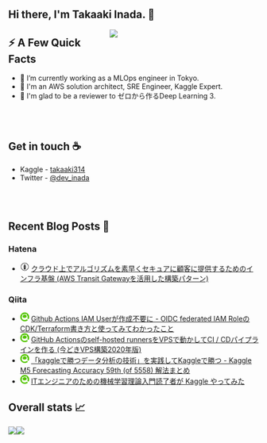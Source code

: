 ## Hi there, I'm Takaaki Inada. 👋

<img align="right" src="images/zerod3.jpg" width="300px" />
<h2>⚡️ A Few Quick Facts</h2>
<ul>
<li>🔭 I’m currently working as a MLOps engineer in Tokyo.</li>
<li>🧐 I'm an AWS solution architect, SRE Engineer, Kaggle Expert.</li>
<li>🎉 I'm glad to be a reviewer to ゼロから作るDeep Learning 3.</li>
</ul>
<br/>
<br/>

## Get in touch :coffee:
- Kaggle - [takaaki314](https://www.kaggle.com/takaaki314)
- Twitter - [@dev_inada](https://twitter.com/dev_inada)
<br/>
<br/>

## Recent Blog Posts :book:
### Hatena
* <img src="./images/hatena.png" width=18> [クラウド上でアルゴリズムを素早くセキュアに顧客に提供するためのインフラ基盤 (AWS Transit Gatewayを活用した構築パターン)](https://tech.acesinc.co.jp/entry/2021/10/18/144813)

### Qiita
<!--[START github.com/ikawaha/feedsnippet]--><!--[2021-09-18T04:02:09Z]-->
* ![](./images/qiita.png) [Github Actions IAM Userが作成不要に - OIDC federated IAM RoleのCDK/Terraform書き方と使ってみてわかったこと](https://qiita.com/takaaki_inada/items/2028328231d1085fa561)
* ![](./images/qiita.png) [GitHub Actionsのself-hosted runnersをVPSで動かしてCI / CDパイプラインを作る (今どきVPS構築2020年版)](https://qiita.com/takaaki_inada/items/f44dc0876ac77a0c1126)
* ![](./images/qiita.png) [「kaggleで勝つデータ分析の技術」を実践してKaggleで勝つ - Kaggle M5 Forecasting Accuracy 59th (of 5558) 解法まとめ](https://qiita.com/takaaki_inada/items/3f822737cf306a7bbce9)
* ![](./images/qiita.png) [ITエンジニアのための機械学習理論入門読了者が Kaggle やってみた](https://qiita.com/takaaki_inada/items/5f8f505be2945137d191)
<!--[END github.com/ikawaha/feedsnippet]-->

## Overall stats :chart_with_upwards_trend:

<a href="https://github.com/anuraghazra/github-readme-stats">
  <img align="left" src="https://github-readme-stats.vercel.app/api?username=takaaki-inada&theme=tokyonight&count_private=true&show_icons=true" />
</a>
<a href="https://github.com/anuraghazra/github-readme-stats">
  <img align="left" src="https://github-readme-stats.vercel.app/api/top-langs/?username=takaaki-inada&theme=tokyonight&hide=jupyter%20notebook" />
</a>

<!--
**takaaki-inada/takaaki-inada** is a ✨ _special_ ✨ repository because its `README.md` (this file) appears on your GitHub profile.

Here are some ideas to get you started:

- 🔭 I’m currently working on ...
- 🌱 I’m currently learning ...
- 👯 I’m looking to collaborate on ...
- 🤔 I’m looking for help with ...
- 💬 Ask me about ...
- 📫 How to reach me: ...
- 😄 Pronouns: ...
- ⚡ Fun fact: ...
-->

